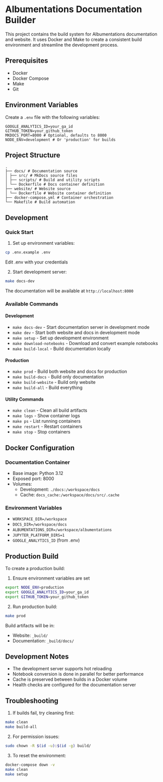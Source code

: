# Albumentations Documentation Builder

This project contains the build system for Albumentations documentation and website. It uses Docker and Make to create a consistent build environment and streamline the development process.

## Prerequisites

- Docker
- Docker Compose
- Make
- Git

## Environment Variables

Create a `.env` file with the following variables:

```env
GOOGLE_ANALYTICS_ID=your_ga_id
GITHUB_TOKEN=your_github_token
MKDOCS_PORT=8000 # Optional, defaults to 8000
NODE_ENV=development # Or 'production' for builds
```

## Project Structure

```tree
.
├── docs/ # Documentation source
│ ├── src/ # MkDocs source files
│ ├── scripts/ # Build and utility scripts
│ └── Dockerfile # Docs container definition
├── website/ # Website source
│ └── Dockerfile # Website container definition
├── docker-compose.yml # Container orchestration
└── Makefile # Build automation
```

## Development

### Quick Start

1. Set up environment variables:

```bash
cp .env.example .env
```

Edit .env with your credentials

2. Start development server:

```bash
make docs-dev
```

The documentation will be available at `http://localhost:8000`

### Available Commands

#### Development

- `make docs-dev` - Start documentation server in development mode
- `make dev` - Start both website and docs in development mode
- `make setup` - Set up development environment
- `make download-notebooks` - Download and convert example notebooks
- `make build-local` - Build documentation locally

#### Production

- `make prod` - Build both website and docs for production
- `make build-docs` - Build only documentation
- `make build-website` - Build only website
- `make build-all` - Build everything

#### Utility Commands

- `make clean` - Clean all build artifacts
- `make logs` - Show container logs
- `make ps` - List running containers
- `make restart` - Restart containers
- `make stop` - Stop containers

## Docker Configuration

### Documentation Container

- Base image: Python 3.12
- Exposed port: 8000
- Volumes:
  - Development: `./docs:/workspace/docs`
  - Cache: `docs_cache:/workspace/docs/src/.cache`

### Environment Variables

- `WORKSPACE_DIR=/workspace`
- `DOCS_DIR=/workspace/docs`
- `ALBUMENTATIONS_DIR=/workspace/albumentations`
- `JUPYTER_PLATFORM_DIRS=1`
- `GOOGLE_ANALYTICS_ID` (from .env)

## Production Build

To create a production build:

1. Ensure environment variables are set

```bash
export NODE_ENV=production
export GOOGLE_ANALYTICS_ID=your_ga_id
export GITHUB_TOKEN=your_github_token
```

2. Run production build:

```bash
make prod
```

Build artifacts will be in:

- Website: `_build/`
- Documentation: `_build/docs/`

## Development Notes

- The development server supports hot reloading
- Notebook conversion is done in parallel for better performance
- Cache is preserved between builds in a Docker volume
- Health checks are configured for the documentation server

## Troubleshooting

1. If builds fail, try cleaning first:

```bash
make clean
make build-all
```

2. For permission issues:

```bash
sudo chown -R $(id -u):$(id -g) build/
```

3. To reset the environment:

```bash
docker-compose down -v
make clean
make setup
```
